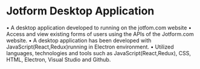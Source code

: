 # Jotform Desktop Application
•	A desktop application developed to running on the jotfom.com website
•	Access and view existing forms of users using the APIs of the Jotform.com website.
•	A desktop application has been developed with JavaScript(React,Redux)running in Electron environment.
•	Utilized languages, technologies and tools such as JavaScript(React,Redux), CSS, HTML, Electron, Visual Studio and Github.

